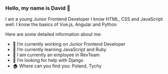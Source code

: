 ### Hello, my name is David 👋

I am a young Junior Frontend Developer
I know HTML, CSS and JavaScript well. I know the basics of Vue.js, Angular and Python



Here are some detailed information about me:


- 🔭 I’m currently working on Junior Frontend Developer
- 🌱 I’m currently learning JavaScript and Ruby
- 👯 I am currently an employee in RevTeam
- 🤔 I’m looking for help with Django
- 🏠 Where can you find you: Poland, Tychy

